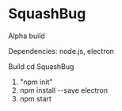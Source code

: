 # SquashBug

Alpha build

Dependencies:
node.js, electron

Build 
cd SquashBug
1) "npm init"
2) npm install --save electron
3) npm start
